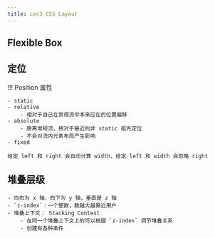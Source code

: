 ```yaml
---
title: Lec3 CSS Layout
---
```


## Flexible Box

## 定位

!!! Position 属性

    - static
    - relative
        - 相对于自己在常规流中本来应在的位置偏移
    - absolute
        - 脱离常规流，相对于最近的非 static 祖先定位
        - 不会对流内元素布局产生影响
    - fixed

    给定 left 和 right 会自动计算 width，给定 left 和 width 会忽略 right

## 堆叠层级

    - 向右为 x 轴，向下为 y 轴，垂直是 z 轴
    - `z-index`：一个整数，数越大越靠近用户
    - 堆叠上下文： Stacking Context
        - 在同一个堆叠上下文上的可以根据 `z-index` 调节堆叠关系
        - 创建有各种条件